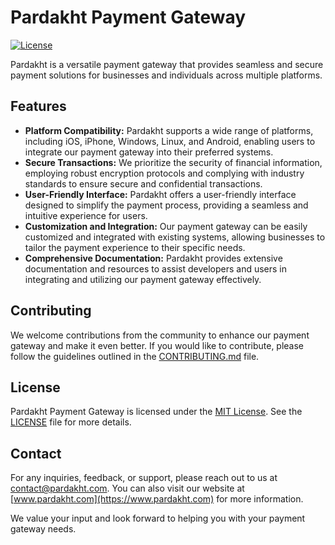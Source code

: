 # Pardakht Payment Gateway

[![License](https://img.shields.io/badge/license-MIT-blue.svg)](https://opensource.org/licenses/MIT)

Pardakht is a versatile payment gateway that provides seamless and secure payment solutions for businesses and individuals across multiple platforms.

## Features

- **Platform Compatibility:** Pardakht supports a wide range of platforms, including iOS, iPhone, Windows, Linux, and Android, enabling users to integrate our payment gateway into their preferred systems.
- **Secure Transactions:** We prioritize the security of financial information, employing robust encryption protocols and complying with industry standards to ensure secure and confidential transactions.
- **User-Friendly Interface:** Pardakht offers a user-friendly interface designed to simplify the payment process, providing a seamless and intuitive experience for users.
- **Customization and Integration:** Our payment gateway can be easily customized and integrated with existing systems, allowing businesses to tailor the payment experience to their specific needs.
- **Comprehensive Documentation:** Pardakht provides extensive documentation and resources to assist developers and users in integrating and utilizing our payment gateway effectively.


## Contributing

We welcome contributions from the community to enhance our payment gateway and make it even better. If you would like to contribute, please follow the guidelines outlined in the [CONTRIBUTING.md](./profile/CONTRIBUTING.md) file.

## License

Pardakht Payment Gateway is licensed under the [MIT License](https://opensource.org/licenses/MIT). See the [LICENSE](./LICENSE) file for more details.

## Contact

For any inquiries, feedback, or support, please reach out to us at [contact@pardakht.com](mailto:contact@pardakht.com). You can also visit our website at [www.pardakht.com](https://www.pardakht.com) for more information.

We value your input and look forward to helping you with your payment gateway needs.

